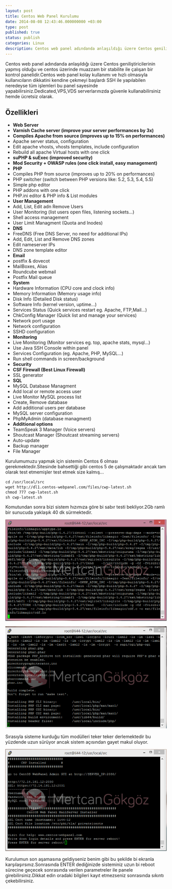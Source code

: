 ```yaml
---
layout: post
title: Centos Web Panel Kurulumu
date: 2014-08-08 12:43:46.000000000 +03:00
type: post
published: true
status: publish
categories: Linux
description: Centos web panel adındanda anlaşıldığı üzere Centos geniliştiricilerinin yapmış olduğu ve centos üzerinde muazzam bir stabilite ile çalışan bir kontrol
---
```


Centos web panel adındanda anlaşıldığı üzere Centos geniliştiricilerinin yapmış olduğu ve centos üzerinde muazzam bir stabilite ile çalışan bir kontrol panelidir.Centos web panel kolay kullanımı ve hızlı olmasıyla kullanıcıların dikkatini kendine çekmeyi başlardı SSH ile yapılabilen neredeyse tüm işlemleri bu panel sayesinde yapabilirsiniz.Dedicated,VPS,VDS serverlarınızda güvenle kullanabilirsiniz hemde ücretsiz olarak.

## Özellikleri

- **Web Server**
- **Varnish Cache server (improve your server performances by 3x)**
- **Compiles Apache from source (improves up to 15% on performances)**
- Apache server status, configuration
- Edit apache vhosts, vhosts templates, include configuration
- Rebuild all apache Virtual hosts with one click
- **suPHP & suExec (improved security)**
- **Mod Security + OWASP rules (one click install, easy management)**
- **PHP**
- Compiles PHP from source (improves up to 20% on performances)
- PHP switcher (switch between PHP versions like: 5.2, 5.3, 5.4, 5.5)
- Simple php editor
- PHP addons with one click
- PHP.ini editor & PHP info & List modules
- **User Management**
- Add, List, Edit adn Remove Users
- User Monitoring (list users open files, listening sockets…)
- Shell access management
- User Limit Managment (Quota and Inodes)
- **DNS**
- FreeDNS (Free DNS Server, no need for additional IPs)
- Add, Edit, List and Remove DNS zones
- Edit nameserver IPs
- DNS zone template editor
- **Email**
- postfix & dovecot
- MailBoxes, Alias
- Roundcube webmail
- Postfix Mail queue
- **System**
- Hardware Information (CPU core and clock info)
- Memory Information (Memory usage info)
- Disk Info (Detailed Disk status)
- Software Info (kernel version, uptime…)
- Services Status (Quick services restart eg. Apache, FTP,Mail…)
- ChkConfig Manager (Quick list and manage your services)
- Network port usage
- Network configuration
- SSHD configuration
- **Monitoring**
- Live Monitoring (Monitor services eg. top, apache stats, mysql…)
- Use Java SSH Console within panel
- Services Configuration (eg. Apache, PHP, MySQL…)
- Run shell commands in screen/background
- **Security**
- **CSF Firewall (Best Linux Firewall)**
- SSL generator
- **SQL**
- MySQL Database Managment
- Add local or remote access user
- Live Monitor MySQL process list
- Create, Remove database
- Add additional users per database
- MySQL server configuration
- PhpMyAdmin (database managment)
- **Additional options**
- TeamSpeak 3 Manager (Voice servers)
- Shoutcast Manager (Shoutcast streaming servers)
- Auto-update
- Backup manager
- File Manager

Kurulumumuzu yapmak için sistemin Centos 6 olması gerekmektedir.Sitesinde bahsettiği gibi centos 5 de çalışmaktadır ancak tam olarak test etmemişler test etmek size kalmış...

    cd /usr/local/src
    wget http://dl1.centos-webpanel.com/files/cwp-latest.sh
    chmod 777 cwp-latest.sh
    sh cwp-latest.sh

Komutundan sonra bizi sistem hızımıza göre bi sabır testi bekliyor.2Gb ramlı bir sunucuda yaklaşık 40 dk sürmektedir.

![centoswebpanelgorsel1](/assets/centoswebpanelgorsel1.png)

![centoswebpanelgorsel2](/assets/centoswebpanelgorsel2.png)

Sırasıyla sisteme kurduğu tüm modülleri teker teker derlemektedir bu yüzdende uzun sürüyor ancak sistem açısından gayet makul oluyor.

![centoswebpanelgorsel3](/assets/centoswebpanelgorsel3.png)

Kurulumun son aşamasına geldiyseniz benim gibi bu şekilde bi ekranla karşılaşırsınız.Sonrasında ENTER dediğinizde sisteminiz uzun bi reboot sürecine geçecek sonrasında verilen parametreler ile panele girebilirsiniz.Dikkat edin oradaki bilgileri kayıt etmezseniz sonrasında sıkıntı çekebilirsiniz.
